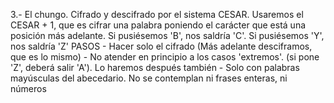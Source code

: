 3.- El chungo. Cifrado y descifrado por el sistema CESAR. Usaremos el CESAR + 1, que es cifrar una palabra poniendo el carácter que está una posición más adelante. Si pusiésemos 'B', nos saldría 'C'. Si pusiésemos 'Y', nos saldría 'Z'
PASOS
	- Hacer solo el cifrado (Más adelante desciframos, que es lo mismo)
	- No atender en principio a los casos 'extremos'. (si pone 'Z', deberá salir 'A'). Lo haremos después también
	- Solo con palabras mayúsculas del abecedario. No se contemplan ni frases enteras, ni números
